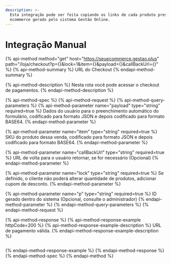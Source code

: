 ```yaml
---
description: >-
  Esta integração pode ser feita copiando os links de cada produto presente no
  ecommerce gerado pelo sistema Gestão Online.
---
```


# Integração Manual

{% api-method method="get" host="https://seuecommerce.gestao.plus" path="/loja/checkout?p={}&lock=1&item={}&payload={}&callBackUrl={}" %}
{% api-method-summary %}
URL do Checkout
{% endapi-method-summary %}

{% api-method-description %}
Nesta rota você pode acessar o checkout de pagamentos.
{% endapi-method-description %}

{% api-method-spec %}
{% api-method-request %}
{% api-method-query-parameters %}
{% api-method-parameter name="payload" type="string" required=true %}
Dados do usuário para o preenchimento automático do formulário, codificado para formato JSON e depois codificado para formato BASE64.
{% endapi-method-parameter %}

{% api-method-parameter name="item" type="string" required=true %}
SKU do produto dessa venda, codificado para formato JSON e depois codificado para formato BASE64.
{% endapi-method-parameter %}

{% api-method-parameter name="callBackUrl" type="string" required=true %}
URL de volta para o usuário retornar, se for necessário \(Opcional\)
{% endapi-method-parameter %}

{% api-method-parameter name="lock" type="string" required=true %}
Se definido, o cliente não poderá alterar quantidade de produtos, adicionar cupom de desconto.
{% endapi-method-parameter %}

{% api-method-parameter name="p" type="string" required=true %}
ID gerado dentro do sistema \(Opcional, consulte o administrador\)
{% endapi-method-parameter %}
{% endapi-method-query-parameters %}
{% endapi-method-request %}

{% api-method-response %}
{% api-method-response-example httpCode=200 %}
{% api-method-response-example-description %}
URL de pagamento válida.
{% endapi-method-response-example-description %}

```

```
{% endapi-method-response-example %}
{% endapi-method-response %}
{% endapi-method-spec %}
{% endapi-method %}



